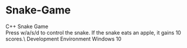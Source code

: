 # Snake-Game
C++ Snake Game\
Press w/a/s/d to control the snake. If the snake eats an apple, it gains 10 scores.\\
Development Environment
Windows 10
